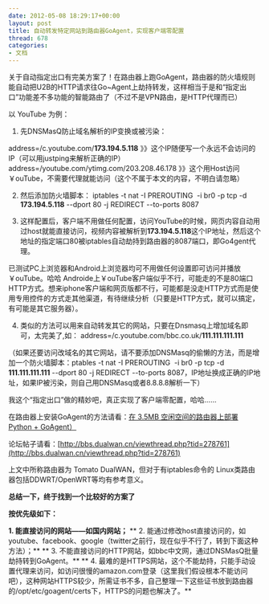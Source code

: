 ```yaml
---
date: 2012-05-08 18:29:17+00:00
layout: post
title: 自动转发特定网站到路由器GoAgent，实现客户端零配置
thread: 678
categories:
- 文档
---
```


关于自动指定出口有完美方案了！在路由器上跑GoAgent，路由器的防火墙规则能自动把U2B的HTTP请求往Go~Agent上劫持转发，这样相当于是和“指定出口”功能差不多功能的智能路由了（不过不是VPN路由，是HTTP代理而已）

以 YouTube 为例：<!-- more -->

1. 先DNSMasQ防止域名解析的IP变换或被污染：

address=/c.youtube.com/**173.194.5.118** 》》这个IP随便写一个永远不会访问的IP（可以用justping来解析正确的IP）
address=/youtube.com/ytimg.com/203.208.46.178 》》这个用Host访问￥ouTube，不需要代理就能访问（这个不属于本文的内容，不明白请忽略）

2. 然后添加防火墙脚本：
iptables -t nat -I PREROUTING  -i br0 -p tcp -d **173.194.5.118** --dport 80 -j REDIRECT --to-ports 8087

3. 这样配置后，客户端不用做任何配置，访问YouTube的时候，网页内容自动用过host就能直接访问，视频内容被解析到**173.194.5.118**这个IP地址，然后这个地址的指定端口80被iptables自动劫持到路由器的8087端口，即Go4gent代理。

已测试PC上浏览器和Android上浏览器均可不用做任何设置即可访问并播放￥ouTube。哈哈
Androide上￥ouTube客户端似乎不行，可能走的不是80端口HTTP方式。想来iphone客户端和网页版都不行，可能都是没走HTTP方式而是使用专用控件的方式走其他渠道，有待继续分析（只要是HTTP方式，就可以搞定，有可能是其它服务器）。

4. 类似的方法可以用来自动转发其它的网站，只要在Dnsmasq上增加域名即可，太完美了,如：
address=/c.youtube.com/bbc.co.uk/**111.111.111.111**

（如果还要访问改域名的其它网站，请不要添加DNSMasq的偷懒的方法，而是增加一个防火墙脚本：ptables -t nat -I PREROUTING  -i br0 -p tcp -d **111.111.111.111** --dport 80 -j REDIRECT --to-ports 8087，IP地址换成正确的IP地址，如果IP被污染，则自己用DNSMasq或者8.8.8.8解析一下）

我这个“指定出口”做的精妙吧，真正实现了客户端零配置，哈哈……

在路由器上安装GoAgent的方法请看：[在 3.5MB 空闲空间的路由器上部署 Python + GoAgent）](/2012/04/09/3-5mb-router-deployed-on-ultra-small-free-space-pythongoagent-the-case-of-tomato-dualwan-wr500v/)

论坛帖子请看：[http://bbs.dualwan.cn/viewthread.php?tid=278761](http://bbs.dualwan.cn/viewthread.php?tid=278761)

上文中所称路由器为 Tomato DualWAN，但对于有iptables命令的 Linux类路由器包括DDWRT/OpenWRT等均有参考意义。

 

**总结一下，终于找到一个比较好的方案了**

**按优先级如下：**

**1. 能直接访问的网站——如国内网站；**
** 2. 能通过修改host直接访问的，如youtube、facebook、google（twitter之前行，现在似乎不行了，转到下面这种方法）；**
** 3. 不能直接访问的HTTP网站，如bbc中文网，通过DNSMasQ批量劫持转到GoAgent。**
** 4. 最难的是HTTPS网站，这个不能劫持，只能手动设置代理来访问，如访问很慢的amazon.com登录（这里我们假设根本不能访问吧），这种网站HTTPS较少，所需证书不多，自己整理一下这些证书放到路由器的/opt/etc/goagent/certs下，HTTPS的问题也解决了。**
